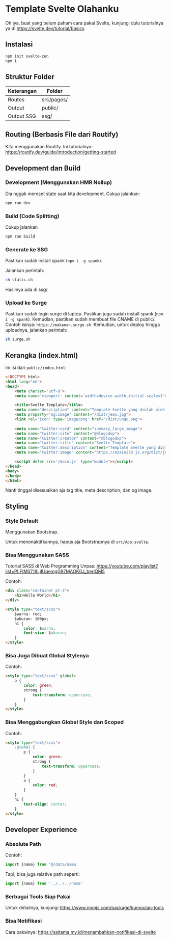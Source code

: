 # Template Svelte Olahanku

Oh iya, buat yang belum paham cara pakai Svelte, kunjungi dulu tutorialnya ya di https://svelte.dev/tutorial/basics

## Instalasi

```bash
npm init svelte-zen
npm i
```

## Struktur Folder

| Keterangan | Folder |
|---|---|
| Routes | src/pages/ |
| Output | public/ |
| Output SSG | ssg/ |

## Routing (Berbasis File dari Routify)

Kita menggunakan Routify. Ini tutorialnya: https://routify.dev/guide/introduction/getting-started

## Development dan Build

### Development (Menggunakan HMR Nollup)

Dia nggak mereset state saat kita development. Cukup jalankan:

```bash
npm run dev
```

### Build (Code Splitting)

Cukup jalankan 

```bash
npm run build
```

### Generate ke SSG

Pastikan sudah install spank (`npm i -g spank`).

Jalankan perintah:

```bash
sh static.sh
```

Hasilnya ada di ssg/

### Upload ke Surge

Pastikan sudah login surge di laptop. Pastikan juga sudah install spank (`npm i -g spank`). Kemudian, pastikan sudah membuat file CNAME di public/. Contoh isinya: `https://makanan.surge.sh`. Kemudian, untuk deploy hingga uploadnya, jalankan perintah:

```bash
sh surge.sh
```

## Kerangka (index.html)

Ini isi dari `public/index.html`:

```html
<!DOCTYPE html>
<html lang="en">
<head>
	<meta charset='utf-8'>
	<meta name='viewport' content='width=device-width,initial-scale=1'>

	<title>Svelte Template</title>
	<meta name="description" content="Template Svelte yang diolah oleh Zen">
	<meta property="og:image" content="/dist/jean.jpg">
	<link rel='icon' type='image/png' href='/dist/ungu.png'>
	
	<meta name="twitter:card" content="summary_large_image">
	<meta name="twitter:site" content="@blogodop">
	<meta name="twitter:creator" content="@blogodop">
	<meta name="twitter:title" content="Svelte Template">
	<meta name="twitter:description" content="Template Svelte yang diolah oleh Zen">
	<meta name="twitter:image" content="https://mzaini30.js.org/dist/jean.jpg">

	<script defer src='/main.js' type="module"></script>
</head>
<body>
</body>
</html>
```

Nanti tinggal disesuaikan aja tag title, meta description, dan og image.

## Styling

### Style Default

Menggunakan Bootstrap.

Untuk menonaktifkannya, hapus aja Bootstrapnya di `src/App.svelte`.

### Bisa Menggunakan SASS

Tutorial SASS di Web Programming Unpas: https://youtube.com/playlist?list=PLFIM0718LjIUqemgG97MAOK0J_berlQM5

Contoh:

```html
<div class="container pt-3">
	<h1>Hello World</h1>
</div>

<style type="text/scss">
	$warna: red;
	$ukuran: 100px;
	h1 {
		color: $warna;
		font-size: $ukuran;
	}
</style>
```

### Bisa Juga Dibuat Global Stylenya

Contoh:

```html
<style type="text/scss" global>
	p {
		color: green;
		strong {
			text-transform: uppercase;
		}
	}
</style>
```

### Bisa Menggabungkan Global Style dan Scoped

Contoh: 

```html
<style type="text/scss">
	:global {
		p {
			color: green;
			strong {
				text-transform: uppercase;
			}
		}
		a {
			color: red;
		}
	}
	h1 {
		text-align: center;
	}
</style>
```

## Developer Experience

### Absolute Path

Contoh:

```javascript
import {nama} from '@/data/nama'
```

Tapi, bisa juga relative path seperti:

```javascript
import {nama} from '../../../nama'
```

### Berbagai Tools Siap Pakai

Untuk detailnya, kunjungi https://www.npmjs.com/package/kumpulan-tools

### Bisa Notifikasi

Cara pakainya: https://saitama.my.id/menambahkan-notifikasi-di-svelte
